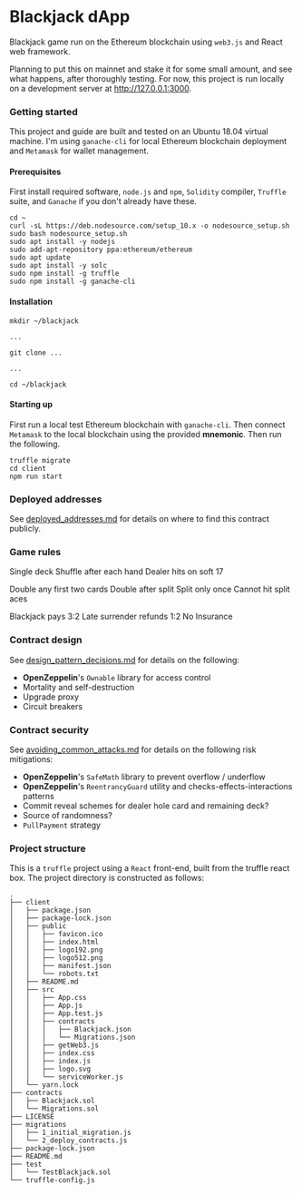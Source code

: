 # Blackjack dApp

Blackjack game run on the Ethereum blockchain using `web3.js` and React web framework.

Planning to put this on mainnet and stake it for some small amount, and see what happens, after thoroughly testing. For now, this project is run locally on a development server at http://127.0.0.1:3000.

### Getting started

This project and guide are built and tested on an Ubuntu 18.04 virtual machine. I'm using `ganache-cli` for local Ethereum blockchain deployment and `Metamask` for wallet management. 

#### Prerequisites

First install required software, `node.js` and `npm`, `Solidity` compiler, `Truffle` suite, and `Ganache` if you don't already have these. 

```
cd ~
curl -sL https://deb.nodesource.com/setup_10.x -o nodesource_setup.sh
sudo bash nodesource_setup.sh
sudo apt install -y nodejs
sudo add-apt-repository ppa:ethereum/ethereum
sudo apt update
sudo apt install -y solc
sudo npm install -g truffle
sudo npm install -g ganache-cli
```

#### Installation

```
mkdir ~/blackjack

...

git clone ...

...

cd ~/blackjack
```


#### Starting up

First run a local test Ethereum blockchain with `ganache-cli`. Then connect `Metamask` to the local blockchain using the provided **mnemonic**. Then run the following.

```
truffle migrate
cd client
npm run start
```

### Deployed addresses
See [deployed_addresses.md](deployed_addresses.md "Deployed Addresses") for details on where to find this contract publicly.

### Game rules

Single deck
Shuffle after each hand
Dealer hits on soft 17

Double any first two cards
Double after split
Split only once
Cannot hit split aces

Blackjack pays 3:2
Late surrender refunds 1:2
No Insurance

### Contract design

See [design_pattern_decisions.md](design_pattern_decisions.md "Contract Design") for details on the following:
- **OpenZeppelin**'s `Ownable` library for access control
- Mortality and self-destruction
- Upgrade proxy
- Circuit breakers

### Contract security

See [avoiding_common_attacks.md](avoiding_common_attacks.md "Avoiding common attacks") for details on the following risk mitigations:
- **OpenZeppelin**'s `SafeMath` library to prevent overflow / underflow
- **OpenZeppelin**'s `ReentrancyGuard` utility and checks-effects-interactions patterns
- Commit reveal schemes for dealer hole card and remaining deck?
- Source of randomness?
- `PullPayment` strategy

### Project structure

This is a `truffle` project using a `React` front-end, built from the truffle react box. The project directory is constructed as follows:

```
.
├── client
│   ├── package.json
│   ├── package-lock.json
│   ├── public
│   │   ├── favicon.ico
│   │   ├── index.html
│   │   ├── logo192.png
│   │   ├── logo512.png
│   │   ├── manifest.json
│   │   └── robots.txt
│   ├── README.md
│   ├── src
│   │   ├── App.css
│   │   ├── App.js
│   │   ├── App.test.js
│   │   ├── contracts
│   │   │   ├── Blackjack.json
│   │   │   └── Migrations.json
│   │   ├── getWeb3.js
│   │   ├── index.css
│   │   ├── index.js
│   │   ├── logo.svg
│   │   └── serviceWorker.js
│   └── yarn.lock
├── contracts
│   ├── Blackjack.sol
│   └── Migrations.sol
├── LICENSE
├── migrations
│   ├── 1_initial_migration.js
│   └── 2_deploy_contracts.js
├── package-lock.json
├── README.md
├── test
│   └── TestBlackjack.sol
└── truffle-config.js

```
